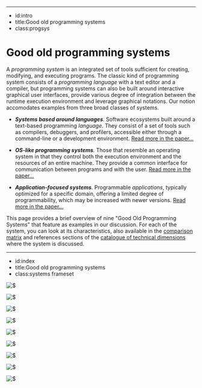 ----------------------------------------------------------------------------------------------------
- id:intro
- title:Good old programming systems
- class:progsys

# Good old programming systems

A _programming system_ is an integrated set of tools sufficient for creating, modifying, and executing programs.
The classic kind of programming system consists of a *programming language* with a text editor and a compiler, but 
programming systems can also be built around interactive graphical user interfaces, provide various degree of 
integration between the runtime execution environment and leverage graphical notations.
Our notion accomodates examples from three broad classes of systems.

- _<i class="fa fa-code"></i> **Systems based around languages**._
Software ecosystems built around a text-based programming _language_. They consist of a set of tools such as compilers, debuggers, and profilers, accessible either through a command-line or a development environment.
[Read more in the paper...](#footer=index,navigation;left=paper,toc;right=paper,l-type;top=paper,index)  

- _<i class="fa-brands fa-windows"></i> **OS-like programming systems**._
Those that resemble an operating system in that they control both the execution environment and the resources of an entire machine. They provide a common interface for communication between programs and with the user.
[Read more in the paper...](#footer=index,navigation;left=paper,toc;right=paper,o-type;top=paper,index)  

- _<i class="fa fa-mobile-screen-button"></i> **Application-focused systems**._
Programmable _applications_, typically optimized for a specific domain, offering a limited degree of programmability, which may be increased with newer versions.
[Read more in the paper...](#footer=index,navigation;left=paper,toc;right=paper,a-type;top=paper,index)  

This page provides a brief overview of nine "Good Old Programming Systems" that feature as examples
in our discussion. For each of the system, you can look at its characteristics, also available
in the [comparison matrix](#left=index,matrix-intro;big=index,matrix-body;footer=index,navigation) 
and references sections of the [catalogue of technical dimensions](#top=catalogue,index;left=catalogue,list;footer=index,navigation)
where the system is discussed.

----------------------------------------------------------------------------------------------------
- id:index
- title:Good old programming systems
- class:systems frameset

![$](systems/lisp-machines,summary)

![$](systems/smalltalk,summary)

![$](systems/unix,summary)

![$](systems/spreadsheets,summary)

![$](systems/web,summary)

![$](systems/hypercard,summary)

![$](systems/boxer,summary)

![$](systems/notebooks,summary)

![$](systems/haskell,summary)
